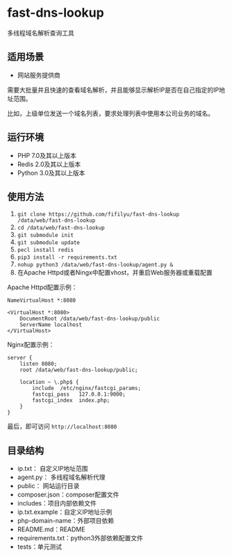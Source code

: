 # fast-dns-lookup

多线程域名解析查询工具

## 适用场景
* 网站服务提供商

需要大批量并且快速的查看域名解析，并且能够显示解析IP是否在自己指定的IP地址范围。

比如，上级单位发送一个域名列表，要求处理列表中使用本公司业务的域名。

## 运行环境
* PHP 7.0及其以上版本
* Redis 2.0及其以上版本
* Python 3.0及其以上版本

## 使用方法
1. `git clone https://github.com/fifilyu/fast-dns-lookup /data/web/fast-dns-lookup`
2. `cd /data/web/fast-dns-lookup`
3. `git submodule init`
4. `git submodule update`
5. `pecl install redis`
6. `pip3 install -r requirements.txt`
7. `nohup python3 /data/web/fast-dns-lookup/agent.py &`
8. 在Apache Httpd或者Ningx中配置vhost，并重启Web服务器或重载配置

Apache Httpd配置示例：

    NameVirtualHost *:8080
    
    <VirtualHost *:8080>
        DocumentRoot /data/web/fast-dns-lookup/public
        ServerName localhost
    </VirtualHost>

Nginx配置示例：

    server {
        listen 8080;
        root /data/web/fast-dns-lookup/public;
    
        location ~ \.php$ {
            include  /etc/nginx/fastcgi_params;
            fastcgi_pass   127.0.0.1:9000;
            fastcgi_index  index.php;
        }
    }


最后，即可访问 `http://localhost:8080`


## 目录结构

* ip.txt： 自定义IP地址范围
* agent.py： 多线程域名解析代理
* public： 网站运行目录
* composer.json：composer配置文件
* includes：项目内部依赖文件
* ip.txt.example：自定义IP地址示例
* php-domain-name：外部项目依赖
* README.md：README
* requirements.txt：python3外部依赖配置文件
* tests：单元测试